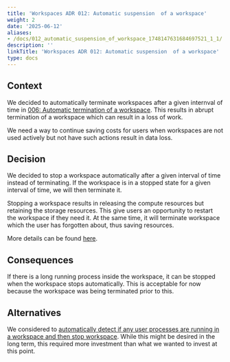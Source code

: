 ```yaml
---
title: 'Workspaces ADR 012: Automatic suspension  of a workspace'
weight: 2
date: '2025-06-12'
aliases:
- /docs/012_automatic_suspension_of_workspace_1748147631684697521_1_1/
description: ''
linkTitle: 'Workspaces ADR 012: Automatic suspension  of a workspace'
type: docs
---
```


## Context

We decided to automatically terminate workspaces after a given internval of time
in [006: Automatic termination of a workspace](./006_automatic_termination_of_workspace.md).
This results in abrupt termination of a workspace which can result in a loss of work.

We need a way to continue saving costs for users when workspaces are not used actively but
not have such actions result in data loss.

## Decision

We decided to stop a workspace automatically after a given interval of time instead of terminating.
If the workspace is in a stopped state for a given interval of time, we will then terminate it.

Stopping a workspace results in releasing the compute resources but retaining the storage resources.
This give users an opportunity to restart the workspace if they need it.
At the same time, it will terminate workspace which the user has forgotten about, thus saving resources.

More details can be found [here](https://gitlab.com/groups/gitlab-org/-/epics/14910).

## Consequences

If there is a long running process inside the workspace, it can be stopped when the workspace stops automatically.
This is acceptable for now because the workspace was being terminated prior to this.

## Alternatives

We considered to [automatically detect if any user processes are running in a workspace and then stop workspace](https://gitlab.com/groups/gitlab-org/-/epics/10710).
While this might be desired in the long term, this required more investment than what we wanted to invest at this point.
